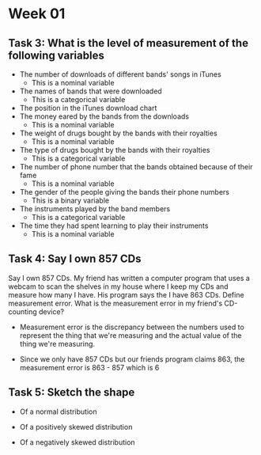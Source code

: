 # Week 01

## Task 3: What is the level of measurement of the following variables

- The number of downloads of different bands' songs in iTunes
  - This is a nominal variable
- The names of bands that were downloaded
  - This is a categorical variable
- The position in the iTunes download chart
- The money eared by the bands from the downloads
  - This is a nominal variable
- The weight of drugs bought by the bands with their royalties
  - This is a nominal variable
- The type of drugs bought by the bands with their royalties
  - This is a categorical variable
- The number of phone number that the bands obtained because of their fame
  - This is a nominal variable
- The gender of the people giving the bands their phone numbers
  - This is a binary variable
- The instruments played by the band members
  - This is a categorical variable
- The time they had spent learning to play their instruments
  - This is a nominal variable

## Task 4: Say I own 857 CDs

Say I own 857 CDs. My friend has written a computer program that uses a webcam
to scan the shelves in my house where I keep my CDs and measure how many I have.
His program says the I have 863 CDs. Define measurement error. What is the
measurement error in my friend's CD-counting device?

- Measurement error is the discrepancy between the numbers used to represent the
  thing that we're measuring and the actual value of the thing we're measuring.

- Since we only have 857 CDs but our friends program claims 863, the measurement
  error is 863 - 857 which is 6

## Task 5: Sketch the shape

- Of a normal distribution

- Of a positively skewed distribution

- Of a negatively skewed distribution

